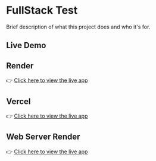 # FullStack Test

Brief description of what this project does and who it's for.

## Live Demo

## Render
👉 [Click here to view the live app](https://kf-fullstack-test-1.onrender.com/)

## Vercel
👉 [Click here to view the live app](https://kf-fullstack-test.vercel.app/)

## Web Server Render
👉 [Click here to view the live app](https://kf-fullstack-test.onrender.com/)
